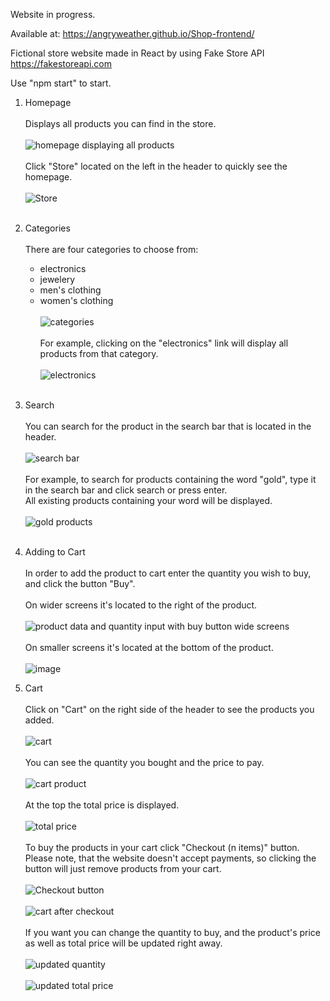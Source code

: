 Website in progress.

Available at: https://angryweather.github.io/Shop-frontend/

Fictional store website made in React by using Fake Store API https://fakestoreapi.com

Use "npm start" to start.

1. Homepage<br><br>
Displays all products you can find in the store.</br><br>
![homepage displaying all products](https://user-images.githubusercontent.com/105065960/226217790-c71f3362-9364-4d7f-b8c5-2b62028ff40b.png)<br><br>
Click "Store" located on the left in the header to quickly see the homepage.<br><br>
![Store](https://user-images.githubusercontent.com/105065960/226218671-c6402999-66db-415d-ae9b-a26f87ef5ae7.png)<br><br>

2. Categories<br><br>
There are four categories to choose from:
    - electronics
    - jewelery
    - men's clothing
    - women's clothing<br><br>
![categories](https://user-images.githubusercontent.com/105065960/226219083-fe4d4971-4564-45e6-bcab-28b5eb586a43.png)<br><br>
For example, clicking on the "electronics" link will display all products from that category.<br><br>
![electronics](https://user-images.githubusercontent.com/105065960/226219402-88b4a571-86a1-4692-be59-045a7aef2307.png)<br><br>

3. Search<br><br>
You can search for the product in the search bar that is located in the header.<br><br>
![search bar](https://user-images.githubusercontent.com/105065960/226219915-8e73d20b-bf23-403e-b6c4-ef777895e561.png)<br><br>
For example, to search for products containing the word "gold", type it in the search bar and click search or press enter.<br>
All existing products containing your word will be displayed.<br><br>
![gold products](https://user-images.githubusercontent.com/105065960/226220463-2ca25481-505d-40f4-b69d-64845779aabf.png)<br><br>

4. Adding to Cart<br><br>
In order to add the product to cart enter the quantity you wish to buy, and click the button "Buy".<br><br>
On wider screens it's located to the right of the product.<br><br>
![product data and quantity input with buy button wide screens](https://user-images.githubusercontent.com/105065960/226220989-51c91993-52e2-4465-96de-952b82d8cf18.png)<br><br>
On smaller screens it's located at the bottom of the product.<br><br>
![image](https://user-images.githubusercontent.com/105065960/226221880-3eeb0910-cddd-4e6c-82a9-63d4614a7a4e.png)

5. Cart<br><br>
Click on "Cart" on the right side of the header to see the products you added.<br><br>
![cart](https://user-images.githubusercontent.com/105065960/226222044-0003344a-9d44-4441-aaeb-e08eeb9f0e1f.png)<br><br>
You can see the quantity you bought and the price to pay.<br><br>
![cart product](https://user-images.githubusercontent.com/105065960/226222204-6d5f3a72-2b3c-4138-a630-75f8d1e6c389.png)<br><br>
At the top the total price is displayed.<br><br>
![total price](https://user-images.githubusercontent.com/105065960/226222311-f11c9aed-62eb-46d1-942d-365304310fba.png)<br><br>
To buy the products in your cart click "Checkout (n items)" button.<br>
Please note, that the website doesn't accept payments, so clicking the button will just remove products from your cart.<br><br>
![Checkout button](https://user-images.githubusercontent.com/105065960/226222546-112c0a77-6302-4cc7-865d-fd4f17eec3f4.png)<br><br>
![cart after checkout](https://user-images.githubusercontent.com/105065960/226222865-0c98a284-1eee-4a88-afb0-270ec832c05e.png)<br><br>
If you want you can change the quantity to buy, and the product's price as well as total price will be updated right away.<br><br>
![updated quantity](https://user-images.githubusercontent.com/105065960/226222779-b2f4b7eb-03d9-4e51-b32e-816deb1d9b71.png)<br><br>
![updated total price](https://user-images.githubusercontent.com/105065960/226222811-33b1af4c-4f8d-40c5-b4d7-c4779bfa6869.png)<br><br>
